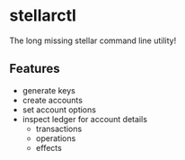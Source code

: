 stellarctl
==========

The long missing stellar command line utility!

## Features

* generate keys
* create accounts
* set account options
* inspect ledger for account details
  * transactions
  * operations
  * effects
